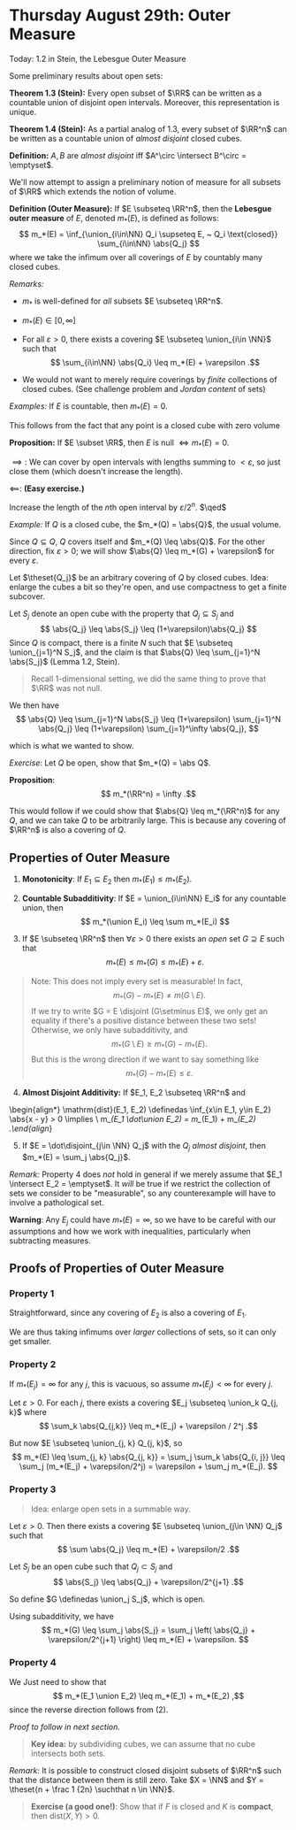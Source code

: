 # Thursday August 29th: Outer Measure

Today: 
1.2 in Stein, the Lebesgue Outer Measure

Some preliminary results about open sets:

**Theorem 1.3 (Stein):**
Every open subset of $\RR$ can be written as a countable union of disjoint open intervals. Moreover, this representation is unique.


**Theorem 1.4 (Stein):** 
As a partial analog of 1.3, every subset of $\RR^n$ can be written as a countable union of *almost disjoint* closed cubes.

**Definition:**
$A, B$ are *almost disjoint* iff $A^\circ \intersect B^\circ = \emptyset$.

We'll now attempt to assign a preliminary notion of measure for all subsets of $\RR$ which extends the notion of volume.

**Definition (Outer Measure):**
If $E \subseteq \RR^n$, then the **Lebesgue outer measure** of $E$, denoted $m_*(E)$, is defined as follows:
$$
m_*(E) = \inf_{\union_{i\in\NN} Q_i \supseteq E, ~ Q_i \text{closed}} \sum_{i\in\NN} \abs{Q_j}
$$
where we take the infimum over all coverings of $E$ by countably many closed cubes.

*Remarks:*

- $m_*$ is well-defined for *all* subsets $E \subseteq \RR^n$.

- $m_*(E) \in [0, \infty]$

- For all $\varepsilon > 0$, there exists a covering $E \subseteq \union_{i\in \NN}$ such that 
$$
\sum_{i\in\NN} \abs{Q_i} \leq m_*(E) + \varepsilon
.$$

- We would not want to merely require coverings by _finite_ collections of closed cubes.
  (See challenge problem and *Jordan content* of sets)

*Examples:*
If $E$ is countable, then $m_*(E) = 0$.

This follows from the fact that any point is a closed cube with zero volume

**Proposition:**
If $E \subset \RR$, then $E$ is null $\iff m_*(E) = 0$.


$\implies:$ 
We can cover by open intervals with lengths summing to $<\varepsilon$, so just close them (which doesn't increase the length).

$\impliedby$: 
**(Easy exercise.)** 

Increase the length of the $n$th open interval by $\varepsilon / 2^n$.
$\qed$

*Example:*
If $Q$ is a closed cube, the $m_*(Q) = \abs{Q}$, the usual volume.

Since $Q \subseteq Q$, $Q$ covers itself and $m_*(Q) \leq \abs{Q}$. For the other direction, fix $\varepsilon > 0$; we will show $\abs{Q} \leq m_*(G) + \varepsilon$ for every $\varepsilon$.

Let $\theset{Q_j}$ be an arbitrary covering of $Q$ by closed cubes. Idea: enlarge the cubes a bit so they're open, and use compactness to get a finite subcover.

Let $S_j$ denote an open cube with the property that $Q_j \subseteq S_j$ and
$$
\abs{Q_j} \leq \abs{S_j} \leq (1+\varepsilon)\abs{Q_j}
$$
Since $Q$ is compact, there is a finite $N$ such that $E \subseteq \union_{j=1}^N S_j$, and the claim is that $\abs{Q} \leq \sum_{j=1}^N \abs{S_j}$ (Lemma 1.2, Stein).

> Recall 1-dimensional setting, we did the same thing to prove that $\RR$ was not null.

We then have
$$
\abs{Q} \leq \sum_{j=1}^N \abs{S_j} \leq (1+\varepsilon) \sum_{j=1}^N \abs{Q_j} \leq (1+\varepsilon) \sum_{j=1}^\infty \abs{Q_j},
$$

which is what we wanted to show.

*Exercise*: 
Let $Q$ be open, show that $m_*(Q) = \abs Q$.

**Proposition**:
$$
m_*(\RR^n) = \infty
.$$

This would follow if we could show that $\abs{Q} \leq m_*(\RR^n)$ for any $Q$, and we can take $Q$ to be arbitrarily large.
This is because any covering of $\RR^n$ is also a covering of $Q$.

## Properties of Outer Measure

1. **Monotonicity**: 
If $E_1 \subseteq E_2$ then $m_*(E_1) \leq m_*(E_2)$.

2. **Countable Subadditivity**: 
If $E = \union_{i\in\NN} E_i$ for any countable union, then
$$
m_*(\union E_i) \leq \sum m_*(E_i)
$$

3. If $E \subseteq \RR^n$ then $\forall \varepsilon > 0$ there exists an *open* set $G \supseteq E$ such that
$$
m_*(E) \leq m_*(G) \leq m_*(E) + \varepsilon.
$$

> Note: This does not imply every set is measurable! In fact,
$$
m_*(G) - m_*(E) \neq m(G\setminus E)
.$$ 
If we try to write $G = E \disjoint (G\setminus E)$, we only get an equality if there's a positive distance between these two sets! Otherwise, we only have subadditivity, and 
$$
m_*(G\setminus E) \geq m_*(G) - m_*(E)
.$$ 
But this is the wrong direction if we want to say something like 
$$
m_*(G) - m_*(E) \leq \varepsilon
.$$

4. **Almost Disjoint Additivity:** 
If $E_1, E_2 \subseteq \RR^n$ and

\begin{align*}
\mathrm{dist}(E_1, E_2) \definedas
\inf_{x\in E_1, y\in E_2} \abs{x - y} > 0 
\implies \\
m_*(E_1 \dot\union E_2) = m_*(E_1) + m_*(E_2)
.\end{align*}


5. If $E = \dot\disjoint_{j\in \NN} Q_j$ with the $Q_j$ *almost disjoint*, then $m_*(E) = \sum_j \abs{Q_j}$.

*Remark:* 
Property 4 does *not* hold in general if we merely assume that $E_1 \intersect E_2 = \emptyset$. 
It *will* be true if we restrict the collection of sets we consider to be "measurable", so any counterexample will have to involve a pathological set.

**Warning**: 
Any $E_j$ could have $m_*(E) = \infty$, so we have to be careful with our assumptions and how we work with inequalities, particularly when subtracting measures.

## Proofs of Properties of Outer Measure

### Property 1
Straightforward, since any covering of $E_2$ is also a covering of $E_1$.

We are thus taking infimums over *larger* collections of sets, so it can only get smaller.

### Property 2

If $m_*(E_j) = \infty$ for any $j$, this is vacuous, so assume $m_*(E_j) < \infty$ for every $j$.

Let $\varepsilon > 0$. 
For each $j$, there exists a covering $E_j \subseteq \union_k Q_{j, k}$ where 
$$
\sum_k \abs{Q_{j,k}} \leq m_*(E_j) + \varepsilon / 2^j
.$$

But now $E \subseteq \union_{j, k} Q_{j, k}$, so
$$
m_*(E) \leq \sum_{j, k} \abs{Q_{j, k}} = \sum_j \sum_k \abs{Q_{i, j}} \leq \sum_j (m_*(E_j) + \varepsilon/2^j) = \varepsilon + \sum_j m_*(E_j).
$$

### Property 3

> Idea: enlarge open sets in a summable way.

Let $\varepsilon > 0$. 
Then there exists a covering $E \subseteq \union_{j\in \NN} Q_j$ such that 
$$
\sum \abs{Q_j} \leq m_*(E) + \varepsilon/2
.$$ 

Let $S_j$ be an open cube such that $Q_j \subset S_j$ and 
$$
\abs{S_j} \leq \abs{Q_j} + \varepsilon/2^{j+1}
.$$

So define $G \definedas \union_j S_j$, which is open. 

Using subadditivity, we have
$$
m_*(G) \leq \sum_j \abs{S_j} = \sum_j \left( \abs{Q_j} + \varepsilon/2^{j+1} \right) \leq m_*(E) + \varepsilon.
$$

### Property 4

We Just need to show that 
$$
m_*(E_1 \union E_2) \leq m_*(E_1) + m_*(E_2)
,$$ 
since the reverse direction follows from (2). 

*Proof to follow in next section.*

> **Key idea:** by subdividing cubes, we can assume that no cube intersects both sets.

*Remark:* 
It is possible to construct closed disjoint subsets of $\RR^n$ such that the distance between them is still zero. 
Take $X = \NN$ and $Y = \theset{n + \frac 1 {2n} \suchthat n \in \NN}$.

> **Exercise (a good one!)**: 
> Show that if $F$ is closed and $K$ is **compact**, then $\mathrm{dist}(X, Y) > 0$.
